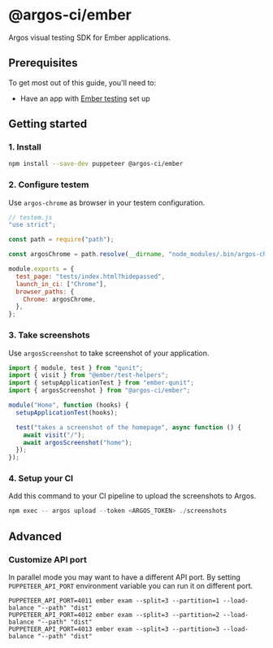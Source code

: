 # @argos-ci/ember

Argos visual testing SDK for Ember applications.

## Prerequisites

To get most out of this guide, you'll need to:

- Have an app with [Ember testing](https://guides.emberjs.com/v3.28.0/testing/) set up

## Getting started

### 1. Install

```sh
npm install --save-dev puppeteer @argos-ci/ember
```

### 2. Configure testem

Use `argos-chrome` as browser in your testem configuration.

```js
// testem.js
"use strict";

const path = require("path");

const argosChrome = path.resolve(__dirname, "node_modules/.bin/argos-chrome");

module.exports = {
  test_page: "tests/index.html?hidepassed",
  launch_in_ci: ["Chrome"],
  browser_paths: {
    Chrome: argosChrome,
  },
};
```

### 3. Take screenshots

Use `argosScreenshot` to take screenshot of your application.

```js
import { module, test } from "qunit";
import { visit } from "@ember/test-helpers";
import { setupApplicationTest } from "ember-qunit";
import { argosScreenshot } from "@argos-ci/ember";

module("Home", function (hooks) {
  setupApplicationTest(hooks);

  test("takes a screenshot of the homepage", async function () {
    await visit("/");
    await argosScreenshot("home");
  });
});
```

### 4. Setup your CI

Add this command to your CI pipeline to upload the screenshots to Argos.

```js
npm exec -- argos upload --token <ARGOS_TOKEN> ./screenshots
```

## Advanced

### Customize API port

In parallel mode you may want to have a different API port. By setting `PUPPETEER_API_PORT` environment variable you can run it on different port.

```
PUPPETEER_API_PORT=4011 ember exam --split=3 --partition=1 --load-balance "--path" "dist"
PUPPETEER_API_PORT=4012 ember exam --split=3 --partition=2 --load-balance "--path" "dist"
PUPPETEER_API_PORT=4013 ember exam --split=3 --partition=3 --load-balance "--path" "dist"
```
